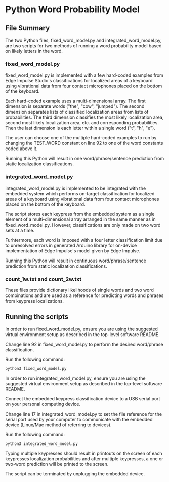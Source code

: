# Python Word Probability Model

## File Summary

The two Python files, fixed_word_model.py and integrated_word_model.py, are two scripts for two methods of running a word probability model based on likely letters in the word.

### fixed_word_model.py

fixed_word_model.py is implemented with a few hard-coded examples from Edge Impulse Studio's classifications for localized areas of a keyboard using vibrational data from four contact microphones placed on the bottom of the keyboard. 

Each hard-coded example uses a multi-dimensional array. The first dimension is separate words ("the", "cow", "jumped"). The second dimension separates lists of classified localization areas from lists of probabilities. The third dimension classifies the most likely localization area, second most likely localization area, etc. and corresponding probabilities. Then the last dimension is each letter within a single word ("t", "h", "e").

The user can choose one of the multiple hard-coded examples to run by changing the TEST_WORD constant on line 92 to one of the word constants coded above it.

Running this Python will result in one word/phrase/sentence prediction from static localization classifications.

### integrated_word_model.py

integrated_word_model.py is implemented to be integrated with the embedded system which performs on-target classification for localized areas of a keyboard using vibrational data from four contact microphones placed on the bottom of the keyboard. 

The script stores each keypress from the embedded system as a single element of a multi-dimensional array arranged in the same manner as in fixed_word_model.py. However, classifications are only made on two word sets at a time. 

Furhtermore, each word is imposed with a four letter classification limit due to unresolved errors in generated Arduino library for on-device implementation of Edge Impulse's model given by Edge Impulse.

Running this Python will result in continuous word/phrase/sentence prediction from static localization classifications.

### count_1w.txt and count_2w.txt

These files provide dictionary likelihoods of single words and two word combinations and are used as a reference for predicting words and phrases from keypress localizations.

## Running the scripts

In order to run fixed_word_model.py, ensure you are using the suggested virtual environment setup as described in the top-level software README. 

Change line 92 in fixed_word_model.py to perform the desired word/phrase classification.

Run the following command:
```
python3 fixed_word_model.py
```

In order to run integrated_word_model.py, ensure you are using the suggested virtual environment setup as described in the top-level software README. 

Connect the embedded keypress classification device to a USB serial port on your personal computing device.

Change line 17 in integrated_word_model.py to set the file reference for the serial port used by your computer to communicate with the embedded device (Linux/Mac method of referring to devices).

Run the following command:
```
python3 integrated_word_model.py
```

Typing multiple keypresses should result in printouts on the screen of each keypresses localization probabilities and after multiple keypresses, a one or two-word prediction will be printed to the screen.

The script can be terminated by unplugging the embedded device.
